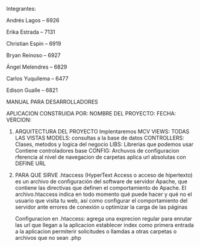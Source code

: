 Integrantes: 

Andrés Lagos – 6926 

Erika Estrada – 7131 

Christian Espín – 6919 

Bryan Reinoso – 6927 

Ángel Melendres – 6829 

Carlos Yuquilema – 6477 

Edison Gualle – 6821 

MANUAL PARA DESARROLLADORES

APLICACION CONSTRUIDA POR:
NOMBRE DEL PROYECTO:
FECHA:
VERCION: 
1. ARQUITECTURA DEL PROYECTO
Implentaremos MCV
VIEWS: TODAS LAS VISTAS
MODELS: consultas a la base de datos
CONTROLLERS: Clases, metodos y logica del negocio
LIBS: Librerias que podemos usar
        Contiene controladores base
CONFIG: Archuvos de configuracion
    rferencia al nivel de navegacion de carpetas
    aplica url absolutas con DEFINE URL



2. PARA QUE SIRVE .htaccess
(HyperText Access o acceso de hipertexto) es un archivo de configuración del software de servidor Apache, que contiene las directivas que definen el comportamiento de Apache. El archivo.htaccess indica en todo momento qué puede hacer y qué no el usuario que visita tu web, así como configurar el comportamiento del servidor ante errores de conexión u optimizar la carga de las páginas

    Configuracion en .htaccess:
    agrega una exprecion regular para enrutar las url que llegan a la aplicacion
    establecer index como primera entrada a la aplicacion
    permiterir solicitudes o llamdas a otras carpetas o archivos que no sean .php



